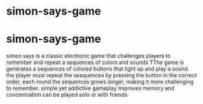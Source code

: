 # simon-says-game
# simon-says-game
simon says is a classic electronic game that challenges players to remember and repeat a sequences of colors and sounds 
TThe game is generates a sequences of colored buttons that light up and play a sound.
the player must repeat the seaquences by pressing the button in the correct order.
each round the sequences grows longer, making it more challenging to remember.
simple yet addictive gameplay
Improves memory and concentration
can be played solo or with friends
